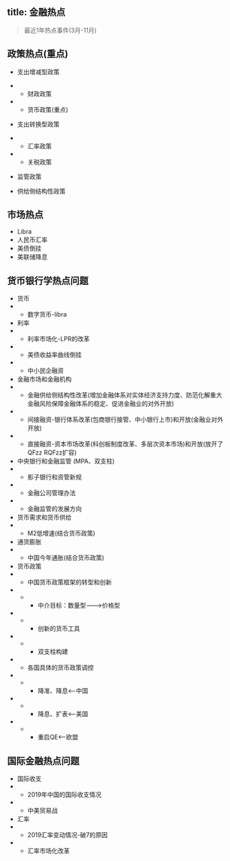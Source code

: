 title: 金融热点
------------------------------------
<!-- zh-CN:+ -->
> 最近1年热点事件(3月-11月)

## 政策热点(重点)
- 支出增减型政策
- - 财政政策
- - 货币政策(重点)

- 支出转换型政策
- - 汇率政策
- - 关税政策

- 监管政策
- 供给侧结构性政策

<!-- next -->

## 市场热点
- Libra
- 人民币汇率
- 美债倒挂
- 美联储降息

<!-- next -->

## 货币银行学热点问题
- 货币
- - 数字货币-libra
- 利率
- - 利率市场化-LPR的改革
- - 美债收益率曲线倒挂
- - 中小民企融资
- 金融市场和金融机构
- - 金融供给侧结构性改革(增加金融体系对实体经济支持力度、防范化解重大金融风险保障金融体系的稳定、促进金融业的对外开放)
- - 间接融资-银行体系改革(包商银行接管、中小银行上市)和开放(金融业对外开放)
- - 直接融资-资本市场改革(科创板制度改革、多层次资本市场)和开放(放开了QFzz RQFzz扩容)
- 中央银行和金融监管 (MPA、双支柱)
- - 影子银行和资管新规
- - 金融公司管理办法
- - 金融监管的发展方向
- 货币需求和货币供给
- - M2低增速(结合货币政策)
- 通货膨胀
- - 中国今年通胀(结合货币政策)
- 货币政策
- - 中国货币政策框架的转型和创新
- - - 中介目标：数量型--->价格型
- - - 创新的货币工具
- - - 双支柱构建
- - 各国具体的货币政策调控
- - - 降准、降息<--中国
- - - 降息、扩表<--美国
- - - 重启QE<--欧盟

<!-- next -->

## 国际金融热点问题
- 国际收支
- - 2019年中国的国际收支情况
- - 中美贸易战
- 汇率
- - 2019汇率变动情况-破7的原因
- - 汇率市场化改革
<!-- zh-CN:- -->

